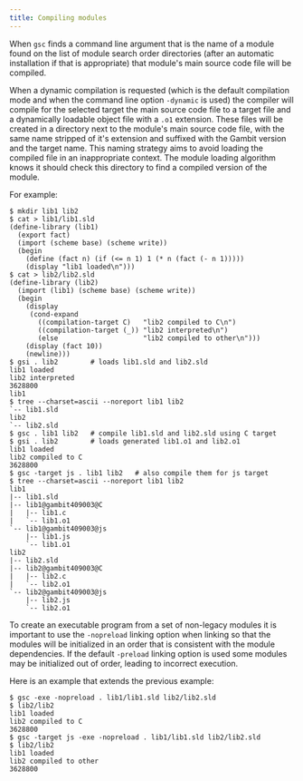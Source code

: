 ```yaml
---
title: Compiling modules
---
```


When `gsc` finds a command line argument that is the name of a module found on
the list of module search order directories (after an automatic installation if
that is appropriate) that module's main source code file will be compiled.

When a dynamic compilation is requested (which is the default compilation mode
and when the command line option `-dynamic` is used) the compiler will compile
for the selected target the main source code file to a target file and a
dynamically loadable object file with a `.o1` extension. These files will be
created in a directory next to the module's main source code file, with the same
name stripped of it's extension and suffixed with the Gambit version and the
target name. This naming strategy aims to avoid loading the compiled file in an
inappropriate context. The module loading algorithm knows it should check this
directory to find a compiled version of the module.

For example:

```shell
$ mkdir lib1 lib2
$ cat > lib1/lib1.sld
(define-library (lib1)
  (export fact)
  (import (scheme base) (scheme write))
  (begin
    (define (fact n) (if (<= n 1) 1 (* n (fact (- n 1)))))
    (display "lib1 loaded\n")))
$ cat > lib2/lib2.sld
(define-library (lib2)
  (import (lib1) (scheme base) (scheme write))
  (begin
    (display
     (cond-expand
       ((compilation-target C)   "lib2 compiled to C\n")
       ((compilation-target (_)) "lib2 interpreted\n")
       (else                     "lib2 compiled to other\n")))
    (display (fact 10))
    (newline)))
$ gsi . lib2        # loads lib1.sld and lib2.sld
lib1 loaded
lib2 interpreted
3628800
lib1
$ tree --charset=ascii --noreport lib1 lib2
`-- lib1.sld
lib2
`-- lib2.sld
$ gsc . lib1 lib2   # compile lib1.sld and lib2.sld using C target
$ gsi . lib2        # loads generated lib1.o1 and lib2.o1
lib1 loaded
lib2 compiled to C
3628800
$ gsc -target js . lib1 lib2   # also compile them for js target
$ tree --charset=ascii --noreport lib1 lib2
lib1
|-- lib1.sld
|-- lib1@gambit409003@C
|   |-- lib1.c
|   `-- lib1.o1
`-- lib1@gambit409003@js
    |-- lib1.js
    `-- lib1.o1
lib2
|-- lib2.sld
|-- lib2@gambit409003@C
|   |-- lib2.c
|   `-- lib2.o1
`-- lib2@gambit409003@js
    |-- lib2.js
    `-- lib2.o1
```

To create an executable program from a set of non-legacy modules it is important
to use the `-nopreload` linking option when linking so that the modules will be
initialized in an order that is consistent with the module dependencies. If the
default `-preload` linking option is used some modules may be initialized out of
order, leading to incorrect execution.

Here is an example that extends the previous example:

```shell
$ gsc -exe -nopreload . lib1/lib1.sld lib2/lib2.sld
$ lib2/lib2
lib1 loaded
lib2 compiled to C
3628800
$ gsc -target js -exe -nopreload . lib1/lib1.sld lib2/lib2.sld
$ lib2/lib2
lib1 loaded
lib2 compiled to other
3628800
```
